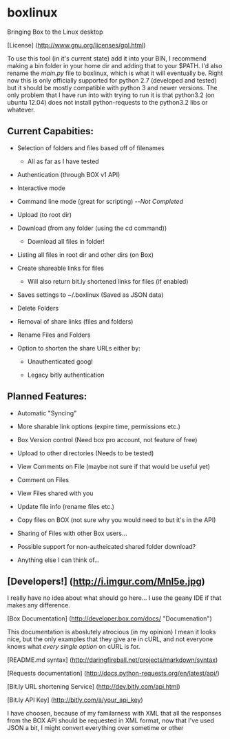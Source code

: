 boxlinux
========

Bringing Box to the Linux desktop

[License] (http://www.gnu.org/licenses/gpl.html)

To use this tool (in it's current state) add it into your BIN, I recommend making a bin folder in your home dir and adding that to your $PATH. I'd also rename the *main.py* file to boxlinux, which is what it will eventually be.
Right now this is only officially supported for python 2.7 (developed and tested) but it should be mostly compatible with python 3 and newer versions.
The only problem that I have run into with trying to run it is that python3.2 (on ubuntu 12.04) does not install python-requests to the python3.2 libs or whatever.

## Current Capabities:

* Selection of folders and files based off of filenames 

	* All as far as I have tested

* Authentication (through BOX v1 API)

* Interactive mode
	
* Command line mode (great for scripting) --*Not Completed*
	
* Upload (to root dir)
	
* Download (from any folder (using the cd command))
	
	* Download all files in folder!
	
* Listing all files in root dir and other dirs (on Box)
	
* Create shareable links for files

	* Will also return bit.ly shortened links for files (if enabled)
	
* Saves settings to ~/.boxlinux (Saved as JSON data)

* Delete Folders

* Removal of share links (files and folders)

* Rename Files and Folders

* Option to shorten the share URLs either by:

	* Unauthenticated googl
	
	* Legacy bitly authentication
	
## Planned Features:

* Automatic "Syncing"
	
* More sharable link options (expire time, permissions etc.)
	
* Box Version control (Need box pro account, not feature of free)
	
* Upload to other directories (Needs to be tested)
	
* View Comments on File (maybe not sure if that would be useful yet)

* Comment on Files

* View Files shared with you

* Update file info (rename files etc.)
	
* Copy files on BOX (not sure why you would need to but it's in the API)

* Sharing of Files with other Box users...
	
* Possible support for non-autheicated shared folder download?
	
* Anything else I can think of...





[Developers!] (http://i.imgur.com/Mnl5e.jpg)
----------

I really have no idea about what should go here... I use the geany IDE if that makes any difference. 

[Box Documentation] (http://developer.box.com/docs/ "Documenation")

This documentation is aboslutely atrocious (in my opinion) I mean it looks nice, but the only examples that they give are in cURL, and not everyone knows what *every single option* on cURL is for.

[README.md syntax] (http://daringfireball.net/projects/markdown/syntax)

[Requests documentation] (http://docs.python-requests.org/en/latest/api/)

[Bit.ly URL shortening Service] (http://dev.bitly.com/api.html)

[Bit.ly API Key] (http://bitly.com/a/your_api_key)

I have choosen, because of my familarness with XML that all the responses from the BOX API should be requested in XML format, now that I've used JSON a bit, I might convert everything over sometime or other